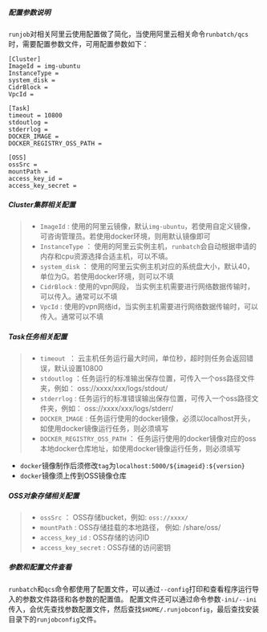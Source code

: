 ##### 配置参数说明

`runjob`对相关阿里云使用配置做了简化，当使用阿里云相关命令`runbatch/qcs`时，需要配置参数文件，可用配置参数如下：

```
[Cluster]
ImageId = img-ubuntu
InstanceType = 
system_disk = 
CidrBlock = 
VpcId = 

[Task]
timeout = 10800
stdoutlog = 
stderrlog = 
DOCKER_IMAGE = 
DOCKER_REGISTRY_OSS_PATH = 

[OSS]
ossSrc = 
mountPath = 
access_key_id = 
access_key_secret =
```



##### Cluster集群相关配置

> + `ImageId` :   使用的阿里云镜像，默认`img-ubuntu`，若使用自定义镜像，可咨询管理员。若使用docker环境，则用默认镜像即可
> + `InstanceType` ： 使用的阿里云实例主机，`runbatch`会自动根据申请的内存和cpu资源选择合适主机，可以不填。
> + `system_disk` ： 使用的阿里云实例主机对应的系统盘大小，默认40，单位为G。若使用docker环境，则可以不填
> + `CidrBlock` :  使用的vpn网段， 当实例主机需要进行网络数据传输时，可以传入。通常可以不填
> + `VpcId` :  使用的vpn网络id，当实例主机需要进行网络数据传输时，可以传入。通常可以不填



##### Task任务相关配置

> + `timeout `： 云主机任务运行最大时间，单位秒，超时则任务会返回错误，默认设置10800
> + `stdoutlog` ：任务运行的标准输出保存位置，可传入一个oss路径文件夹，例如： oss://xxxx/xxx/logs/stdout/
> + `stderrlog` :  任务运行的标准错误输出保存位置，可传入一个oss路径文件夹，例如： oss://xxxx/xxx/logs/stderr/
> + `DOCKER_IMAGE` :  任务运行使用的docker镜像，必须以localhost开头，如使用docker镜像运行任务，则必须填写
> + `DOCKER_REGISTRY_OSS_PATH` ： 任务运行使用的docker镜像对应的oss本地docker仓库地址，如使用docker镜像运行任务，则必须填写

+ `docker`镜像制作后须修改`tag`为`localhost:5000/${imageid}:${version}`
+ `docker`镜像须上传到OSS镜像仓库



##### OSS对象存储相关配置

> + `ossSrc` ： OSS存储bucket，例如: `oss://xxxx/`
> + `mountPath` : OSS存储挂载的本地路径， 例如: /share/oss/
> + `access_key_id` :  OSS存储的访问ID
> + `access_key_secret` : OSS存储的访问密钥



##### 参数和配置文件查看

`runbatch`和`qcs`命令都使用了配置文件，可以通过`--config`打印和查看程序运行导入的参数文件路径和各参数的配置值。
配置文件还可以通过命令参数`-ini/--ini`传入，会优先查找参数配置文件，然后查找`$HOME/.runjobconfig`，最后查找安装目录下的`runjobconfig`文件。
